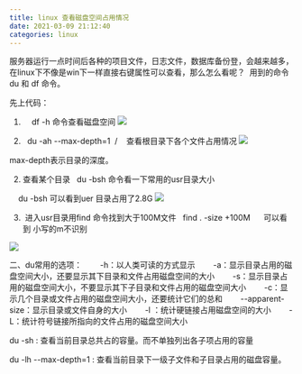 ```yaml
---
title: linux 查看磁盘空间占用情况
date: 2021-03-09 21:12:40
categories: linux
---
```

服务器运行一点时间后各种的项目文件，日志文件，数据库备份登，会越来越多，在linux下不像是win下一样直接右键属性可以查看，那么怎么看呢？  用到的命令 du 和 df 命令。

先上代码：
1.     df -h 命令查看磁盘空间
![](https://upload-images.jianshu.io/upload_images/10024246-7ce57bd365e173f7.png?imageMogr2/auto-orient/strip%7CimageView2/2/w/1240)


2.   du -ah --max-depth=1  /    查看根目录下各个文件占用情况
![](https://upload-images.jianshu.io/upload_images/10024246-c3a3064e29607710.png?imageMogr2/auto-orient/strip%7CimageView2/2/w/1240)

max-depth表示目录的深度。

2. 查看某个目录   du -bsh 命令看一下常用的usr目录大小

    du -bsh 可以看到uer 目录占用了2.8G
![](https://upload-images.jianshu.io/upload_images/10024246-165d469d572f959c.png?imageMogr2/auto-orient/strip%7CimageView2/2/w/1240)

3.  进入usr目录用find 命令找到大于100M文件   find . -size +100M 
    可以看到 小写的m不识别

![](https://upload-images.jianshu.io/upload_images/10024246-704e938a03244f0d.png?imageMogr2/auto-orient/strip%7CimageView2/2/w/1240)

二、du常用的选项：
　　-h：以人类可读的方式显示
　　-a：显示目录占用的磁盘空间大小，还要显示其下目录和文件占用磁盘空间的大小
　　-s：显示目录占用的磁盘空间大小，不要显示其下子目录和文件占用的磁盘空间大小
　　-c：显示几个目录或文件占用的磁盘空间大小，还要统计它们的总和
　　--apparent-size：显示目录或文件自身的大小
　　-l ：统计硬链接占用磁盘空间的大小
　　-L：统计符号链接所指向的文件占用的磁盘空间大小


du -sh : 查看当前目录总共占的容量。而不单独列出各子项占用的容量 

du -lh --max-depth=1 : 查看当前目录下一级子文件和子目录占用的磁盘容量。
